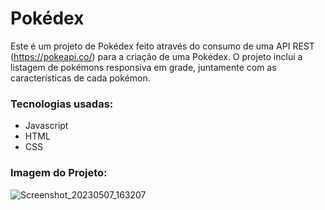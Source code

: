 # Pokédex

Este é um projeto de Pokédex feito através do consumo de uma API REST (<https://pokeapi.co/>) para a criação de uma Pokédex. O projeto inclui a listagem de pokémons responsiva em grade, juntamente com as características de cada pokémon.

### Tecnologias usadas:

- Javascript
- HTML
- CSS

### Imagem do Projeto:

![Screenshot_20230507_163207](https://user-images.githubusercontent.com/102395421/236698829-978f056f-7597-4a87-aa8a-970ca286f379.png)



